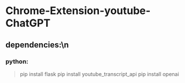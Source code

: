 # Chrome-Extension-youtube-ChatGPT

## dependencies:\n
### python:
>pip install flask
>pip install youtube_transcript_api
>pip install openai
